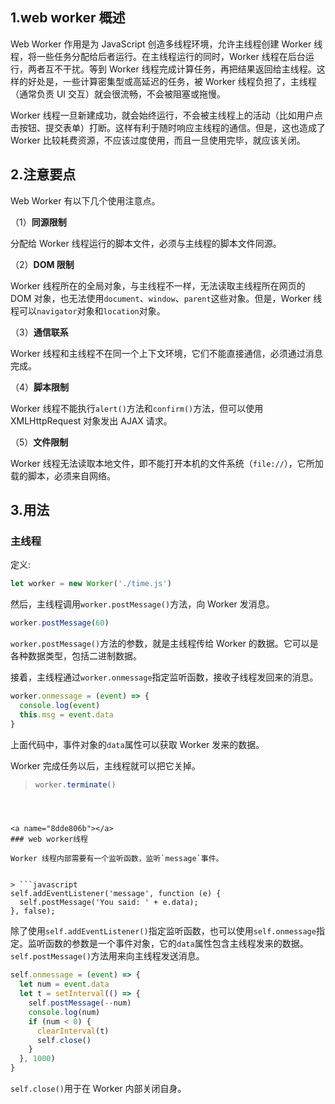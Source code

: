<a name="f3bce96e"></a>

## 1.web worker 概述

Web Worker 作用是为 JavaScript 创造多线程环境，允许主线程创建 Worker 线程，将一些任务分配给后者运行。在主线程运行的同时，Worker 线程在后台运行，两者互不干扰。等到 Worker 线程完成计算任务，再把结果返回给主线程。这样的好处是，一些计算密集型或高延迟的任务，被 Worker 线程负担了，主线程（通常负责 UI 交互）就会很流畅，不会被阻塞或拖慢。

Worker 线程一旦新建成功，就会始终运行，不会被主线程上的活动（比如用户点击按钮、提交表单）打断。这样有利于随时响应主线程的通信。但是，这也造成了 Worker 比较耗费资源，不应该过度使用，而且一旦使用完毕，就应该关闭。

<a name="4199d65a"></a>

## 2.注意要点

Web Worker 有以下几个使用注意点。

（1）**同源限制**

分配给 Worker 线程运行的脚本文件，必须与主线程的脚本文件同源。

（2）**DOM 限制**

Worker 线程所在的全局对象，与主线程不一样，无法读取主线程所在网页的 DOM 对象，也无法使用`document`、`window`、`parent`这些对象。但是，Worker 线程可以`navigator`对象和`location`对象。

（3）**通信联系**

Worker 线程和主线程不在同一个上下文环境，它们不能直接通信，必须通过消息完成。

（4）**脚本限制**

Worker 线程不能执行`alert()`方法和`confirm()`方法，但可以使用 XMLHttpRequest 对象发出 AJAX 请求。

（5）**文件限制**

Worker 线程无法读取本地文件，即不能打开本机的文件系统（`file://`），它所加载的脚本，必须来自网络。

<a name="e2e1bfd0"></a>

## 3.用法

<a name="fd89e32b"></a>

### 主线程

定义:

```javascript
let worker = new Worker('./time.js')
```

然后，主线程调用`worker.postMessage()`方法，向 Worker 发消息。

```javascript
worker.postMessage(60)
```

`worker.postMessage()`方法的参数，就是主线程传给 Worker 的数据。它可以是各种数据类型，包括二进制数据。

接着，主线程通过`worker.onmessage`指定监听函数，接收子线程发回来的消息。

```javascript
worker.onmessage = (event) => {
  console.log(event)
  this.msg = event.data
}
```

上面代码中，事件对象的`data`属性可以获取 Worker 发来的数据。

Worker 完成任务以后，主线程就可以把它关掉。

> ```javascript
> worker.terminate()
> ```

````



<a name="8dde806b"></a>
### web worker线程

Worker 线程内部需要有一个监听函数，监听`message`事件。


> ```javascript
self.addEventListener('message', function (e) {
  self.postMessage('You said: ' + e.data);
}, false);
````

除了使用`self.addEventListener()`指定监听函数，也可以使用`self.onmessage`指定。监听函数的参数是一个事件对象，它的`data`属性包含主线程发来的数据。`self.postMessage()`方法用来向主线程发送消息。

```javascript
self.onmessage = (event) => {
  let num = event.data
  let t = setInterval(() => {
    self.postMessage(--num)
    console.log(num)
    if (num < 0) {
      clearInterval(t)
      self.close()
    }
  }, 1000)
}
```

`self.close()`用于在 Worker 内部关闭自身。
